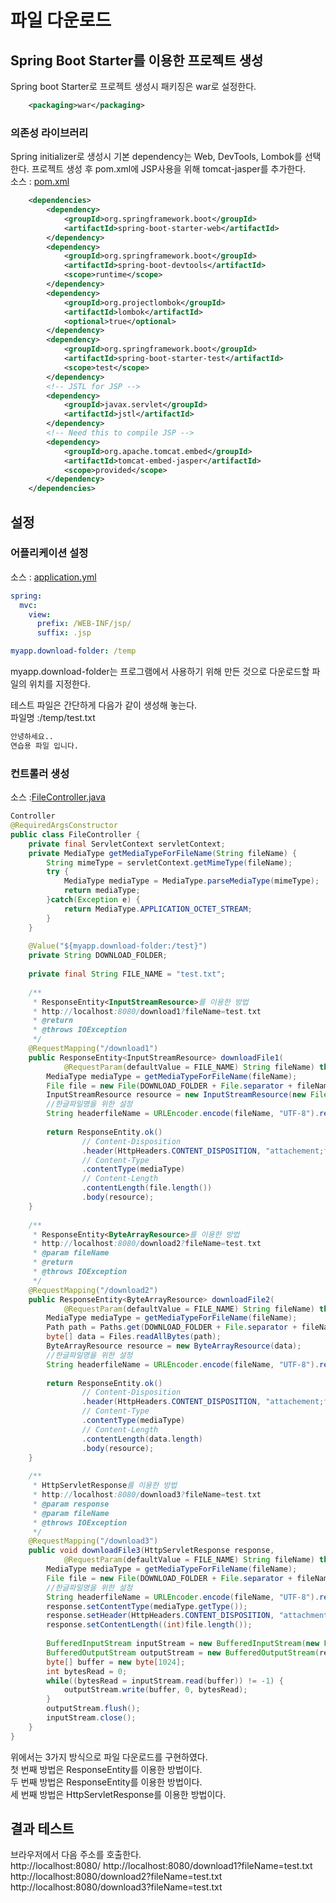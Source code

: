 # 파일 다운로드

## Spring Boot Starter를 이용한 프로젝트 생성
Spring boot Starter로 프로젝트 생성시 패키징은 war로 설정한다.
```xml
	<packaging>war</packaging>
```

### 의존성 라이브러리
Spring initializer로 생성시 기본 dependency는 Web, DevTools, Lombok를 선택한다.
프로젝트 생성 후 pom.xml에 JSP사용을 위해 tomcat-jasper를 추가한다.  
소스 : [pom.xml](pom.xml)
```xml
	<dependencies>
		<dependency>
			<groupId>org.springframework.boot</groupId>
			<artifactId>spring-boot-starter-web</artifactId>
		</dependency>
		<dependency>
			<groupId>org.springframework.boot</groupId>
			<artifactId>spring-boot-devtools</artifactId>
			<scope>runtime</scope>
		</dependency>
		<dependency>
			<groupId>org.projectlombok</groupId>
			<artifactId>lombok</artifactId>
			<optional>true</optional>
		</dependency>
		<dependency>
			<groupId>org.springframework.boot</groupId>
			<artifactId>spring-boot-starter-test</artifactId>
			<scope>test</scope>
		</dependency>
 		<!-- JSTL for JSP -->
		<dependency>
			<groupId>javax.servlet</groupId>
			<artifactId>jstl</artifactId>
		</dependency>
		<!-- Need this to compile JSP -->
		<dependency>
			<groupId>org.apache.tomcat.embed</groupId>
			<artifactId>tomcat-embed-jasper</artifactId>
			<scope>provided</scope>
		</dependency>
	</dependencies>
```

## 설정
### 어플리케이션 설정
소스 : [application.yml](src/main/resources/application.yml)  
```yml
spring:
  mvc:
    view:
      prefix: /WEB-INF/jsp/
      suffix: .jsp

myapp.download-folder: /temp
```

myapp.download-folder는 프로그램에서 사용하기 위해 만든 것으로 다운로드할 파일의 위치를 지정한다.  

테스트 파일은 간단하게 다음가 같이 생성해 놓는다.  
파일명 :/temp/test.txt  
```txt
안녕하세요..
연습용 파일 입니다.
```
### 컨트롤러 생성
소스 :[FileController.java](src/main/java/com/linor/singer/controller/FileController.java)  

```java
Controller
@RequiredArgsConstructor
public class FileController {
	private final ServletContext servletContext;
	private MediaType getMediaTypeForFileName(String fileName) {
		String mimeType = servletContext.getMimeType(fileName);
		try {
			MediaType mediaType = MediaType.parseMediaType(mimeType);
			return mediaType;
		}catch(Exception e) {
			return MediaType.APPLICATION_OCTET_STREAM;
		}
	}
	
	@Value("${myapp.download-folder:/test}")
	private String DOWNLOAD_FOLDER;
	
	private final String FILE_NAME = "test.txt";
	
	/**
	 * ResponseEntity<InputStreamResource>를 이용한 방법
	 * http://localhost:8080/download1?fileName=test.txt
	 * @return
	 * @throws IOException
	 */
	@RequestMapping("/download1")
	public ResponseEntity<InputStreamResource> downloadFile1(
			@RequestParam(defaultValue = FILE_NAME) String fileName) throws IOException{
		MediaType mediaType = getMediaTypeForFileName(fileName);
		File file = new File(DOWNLOAD_FOLDER + File.separator + fileName);
		InputStreamResource resource = new InputStreamResource(new FileInputStream(file));
		//한글파일명을 위한 설정
		String headerfileName = URLEncoder.encode(fileName, "UTF-8").replaceAll("\\+", "%20");
		
		return ResponseEntity.ok()
				// Content-Disposition
				.header(HttpHeaders.CONTENT_DISPOSITION, "attachement;filename=" + headerfileName)
				// Content-Type
				.contentType(mediaType)
				// Content-Length
				.contentLength(file.length())
				.body(resource);
	}
	
	/**
	 * ResponseEntity<ByteArrayResource>를 이용한 방법
	 * http://localhost:8080/download2?fileName=test.txt
	 * @param fileName
	 * @return
	 * @throws IOException
	 */
	@RequestMapping("/download2")
	public ResponseEntity<ByteArrayResource> downloadFile2(
			@RequestParam(defaultValue = FILE_NAME) String fileName) throws IOException{
		MediaType mediaType = getMediaTypeForFileName(fileName);
		Path path = Paths.get(DOWNLOAD_FOLDER + File.separator + fileName);
		byte[] data = Files.readAllBytes(path);
		ByteArrayResource resource = new ByteArrayResource(data);
		//한글파일명을 위한 설정
		String headerfileName = URLEncoder.encode(fileName, "UTF-8").replaceAll("\\+", "%20");
		
		return ResponseEntity.ok()
				// Content-Disposition
				.header(HttpHeaders.CONTENT_DISPOSITION, "attachement;filename=" + headerfileName)
				// Content-Type
				.contentType(mediaType)
				// Content-Length
				.contentLength(data.length)
				.body(resource);
	}
	
	/**
	 * HttpServletResponse를 이용한 방법
	 * http://localhost:8080/download3?fileName=test.txt
	 * @param response
	 * @param fileName
	 * @throws IOException
	 */
	@RequestMapping("/download3")
	public void downloadFile3(HttpServletResponse response, 
			@RequestParam(defaultValue = FILE_NAME) String fileName) throws IOException{
		MediaType mediaType = getMediaTypeForFileName(fileName);
		File file = new File(DOWNLOAD_FOLDER + File.separator + fileName);
		//한글파일명을 위한 설정
		String headerfileName = URLEncoder.encode(fileName, "UTF-8").replaceAll("\\+", "%20");
		response.setContentType(mediaType.getType());
		response.setHeader(HttpHeaders.CONTENT_DISPOSITION, "attachment;filename=" + headerfileName);
		response.setContentLength((int)file.length());
		
		BufferedInputStream inputStream = new BufferedInputStream(new FileInputStream(file));
		BufferedOutputStream outputStream = new BufferedOutputStream(response.getOutputStream());
		byte[] buffer = new byte[1024];
		int bytesRead = 0;
		while((bytesRead = inputStream.read(buffer)) != -1) {
			outputStream.write(buffer, 0, bytesRead);
		}
		outputStream.flush();
		inputStream.close();
	}
}
```
위에서는 3가지 방식으로 파일 다운로드를 구현하였다.  
첫 번째 방법은 ResponseEntity<InputStreamResource>를 이용한 방법이다.  
두 번째 방법은 ResponseEntity<ByteArrayResource>를 이용한 방법이다.  
세 번째 방법은 HttpServletResponse를 이용한 방법이다.  

## 결과 테스트
브라우저에서 다음 주소를 호출한다.  
http://localhost:8080/
http://localhost:8080/download1?fileName=test.txt  
http://localhost:8080/download2?fileName=test.txt  
http://localhost:8080/download3?fileName=test.txt
 
